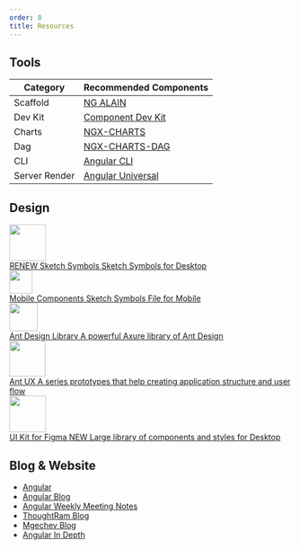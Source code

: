 ```yaml
---
order: 8
title: Resources
---
```


## Tools

Category | Recommended Components
---------|-----------------------
Scaffold  |[NG ALAIN](http://ng-alain.com/)
Dev Kit|[Component Dev Kit](http://ng-alain.com/)
Charts |[NGX-CHARTS](https://swimlane.github.io/ngx-charts/)
Dag |[NGX-CHARTS-DAG](https://swimlane.github.io/ngx-graph/)
CLI |[Angular CLI](https://cli.angular.io/)
Server Render |[Angular Universal](https://universal.angular.io/)

## Design

<div class="resource-cards">
  <a class="resource-card"
     target="_blank"
     href="https://github.com/ant-design/ant-design/releases/download/resource/Ant.Design.Components.3.12.0.sketch">
    <div class="resource-card-icon">
      <img width="65" src="https://gw.alipayobjects.com/zos/rmsportal/pKfDZnzocrbAOSzDQOQq.png">
    </div>
    <div class="resource-card-content"><span class="resource-card-title">
        RENEW Sketch Symbols
      </span>
      <span class="resource-card-description">Sketch Symbols for Desktop</span>
    </div>
  </a>
  <a class="resource-card"
     target="_blank"
     href="https://github.com/ant-design/ant-design/releases/download/resource/Ant.Design.Mobile.Template.sketch">
    <div class="resource-card-icon">
      <img width="41" src="https://gw.alipayobjects.com/zos/rmsportal/rFMdPVzabtQwxONUuVFr.png">
    </div>
    <div class="resource-card-content">
      <span class="resource-card-title">Mobile Components</span>
      <span class="resource-card-description">Sketch Symbols File for Mobile</span>
    </div>
  </a>
  <a class="resource-card" target="_blank" href="http://library.ant.design">
    <div class="resource-card-icon">
      <img width="50" src="https://gw.alipayobjects.com/zos/rmsportal/TXrKQUJBTuwSTGimGYYn.png">
    </div>
    <div class="resource-card-content">
      <span class="resource-card-title">Ant Design Library</span>
      <span class="resource-card-description">A powerful Axure library of Ant Design</span>
    </div>
  </a>
  <a class="resource-card" target="_blank" href="http://ux.ant.design">
    <div class="resource-card-icon">
      <img width="64" src="https://gw.alipayobjects.com/zos/rmsportal/yMULSUQQyhoEGrCXlovN.png">
    </div>
    <div class="resource-card-content">
      <span class="resource-card-title">Ant UX</span>
      <span class="resource-card-description">A series prototypes that help creating application structure and user flow</span>
    </div>
  </a>
  <a class="resource-card" target="_blank" href="https://www.antforfigma.com">
    <div class="resource-card-icon">
      <img width="65" src="https://antforfigma.com/images/antforfigma-icon.png">
    </div>
    <div class="resource-card-content"><span class="resource-card-title">
        UI Kit for Figma
        <span class="resource-card-hot-badge">NEW</span></span>
      <span class="resource-card-description">Large library of components and styles for Desktop</span>
    </div>
  </a>
</div>

## Blog & Website

- [Angular](https://angular.io/)
- [Angular Blog](https://blog.angular.io/)
- [Angular Weekly Meeting Notes](http://g.co/ng/weekly-notes)
- [ThoughtRam Blog](https://blog.thoughtram.io/)
- [Mgechev Blog](http://blog.mgechev.com/)
- [Angular In Depth](https://blog.angularindepth.com/)